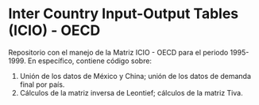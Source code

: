 # Inter Country Input-Output Tables (ICIO) - OECD
Repositorio con el manejo de la Matriz ICIO - OECD para el periodo 1995-1999.
En específico, contiene código sobre:
  1. Unión de los datos de México y China; unión de los datos de demanda final por país.
  2. Cálculos de la matriz inversa de Leontief; cálculos de la matriz Tiva.
